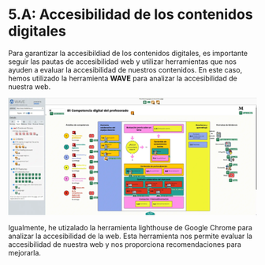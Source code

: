 
# 5.A: Accesibilidad de los contenidos digitales

Para garantizar la accesibildiad de los contenidos digitales, es importante seguir las pautas de accesibilidad web y utilizar herramientas que nos ayuden a evaluar la accesibilidad de nuestros contenidos. En este caso, hemos utilizado la herramienta **WAVE** para analizar la accesibilidad de nuestra web.

![Imagen de analisis de accesibilidad wave](2wave.webp)

Igualmente, he utizalado la herramienta lighthouse de Google Chrome para analizar la accesibilidad de la web. Esta herramienta nos permite evaluar la accesibilidad de nuestra web y nos proporciona recomendaciones para mejorarla.

